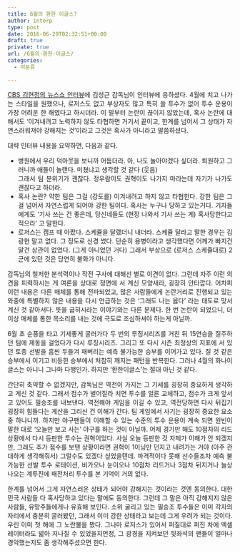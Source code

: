 ```yaml
---
title: 6월의 환한 이글스?
author: interp
type: post
date: 2016-06-29T02:32:51+00:00
draft: true
private: true
url: /6월의-환한-이글스/
categories:
  - 미분류

---
```

<p style="text-align: justify;">
  <a href="https://soundcloud.com/cbs-news-2/160629a-2">CBS 김현정의 뉴스쇼 인터뷰</a>에 김성근 감독님이 인터뷰에 응하셨다. 4월에 치고 나가는 스타일을 원했으나, 로저스도 없고 부상자도 많고 특히 쓸 투수가 없어 투수 운용이 가장 어려운 한 해였다고 하시더라. 이 말부터 논란이 끊이지 않았는데, 혹사 논란에 대해서도 ‘이겨내려고 노력하지 않도 타협하면 거기서 끝이고, 한계를 넘어서 그 상태가 자연스러워져야 강해지는 것’이라고 그것은 혹사가 아니라고 말씀하셨다.
</p>

<p style="text-align: justify;">
  대략 인터뷰 내용을 요약하면, 다음과 같다.
</p>

<ul style="text-align: justify;">
  <li>
    병원에서 우리 덕아웃을 보니까 어둡더라. 아, 나도 놀아야겠다 싶더라. 퇴원하고 그러니까 애들이 놀랜다. 미쳤냐고 생각할 것 같다 (웃음)<br /> 그래서 팀 분위기가 괜찮다. 정우람이도 권혁이도 나가지 마라는데 자기가 나가도 괜찮다고 하더라.
  </li>
  <li>
    혹사 논란? 약한 팀은 그걸 (강도를) 이겨내려고 하지 않고 타협한다. 강한 팀은 그걸 넘어서 자연스럽게 되어야 강한 팀이다. 혹사는 누구나 당하고 있는거다. 기자들에게도 ‘기사 쓰는 건 좋은데, 당신네들도 (현장 나와서 기사 쓰는 게) 혹사당한다고 적으라’ 고 말한다.
  </li>
  <li>
    로저스는 캠프 때 아팠다. 스케쥴을 달랬더니 내더라. 스케쥴 달라고 말한 경우는 김광현 말고 없다. 그 정도로 신경 썼다. 단순히 용병이라고 생각했다면 어께가 빠지건 말건 상관이 없었다. (그게 아니었던 거다) 그래서 부상으로 (로저스 스케쥴대로) 2군에 있던 것은 당연히 불화가 아니다.
  </li>
</ul>

<p style="text-align: justify;">
  감독님의 철저한 분석력이나 작전 구사에 대해선 별로 이견이 없다. 그런데 자주 이런 의견을 피력하시는 게 여론을 상대로 정면에 서 계신 모양새라, 굉장히 안타깝다. 어차피 이런 내용은 다른 매체를 통해 전파되었고, 많은 사람들에게 논란거리로 진행되고 있는 와중에 특별하지 않은 내용을 다시 언급하는 것은 ‘그래도 나는 옳다’ 라는 태도로 맞서 계신 것 같아서다. 뜻을 굽히시라는 이야기와는 다른 문제다. 한 번 논란이 되었으니, 더 이상 매체를 통한 목소리를 내는 것에 극도로 조심하셔야 하는게 아닐까.
</p>

<p style="text-align: justify;">
  6월 초 순풍을 타고 기세좋게 굴러가다 두 번의 루징시리즈를 거친 뒤 15연승을 질주하던 팀에 제동을 걸었다가 다시 루징시리즈. 그리고 또 다시 시즌 최정상의 지표에 서 있던 토종 선발을 흠씬 두들겨 패버리는 예측 불가능한 승부를 이어가고 있다. 질 것 같은 승부에서 이기고 비등한 승부에서 처참히 깨지는 패턴을 반복한다. 그러나 4월의 화나이글스는 아니니 그나마 다행인가. 하지만 ‘환한이글스’는 절대 아닌 것 같다.
</p>

<p style="text-align: justify;">
  간단히 축약할 수 없겠지만, 감독님은 역전이 가지는 그 기세를 굉장히 중요하게 생각하고 계신 것 같다. 그래서 점수가 벌어질라 치면 투수를 얼른 교체하고, 점수가 크게 앞서고 있어도 필승조를 내보낸다. 역전해야 게임을 이길 수 있고, 역전당하면 다시 뒤집기 굉장히 힘들다는 계산을 그리신 건 이해가 간다. 팀 게임에서 사기는 굉장히 중요한 요소 중 하나니까. 하지만 야구팬들이 이해할 수 있는 수준의 투수 운용이 계속 되면 원빈이 말한 대로 ‘오늘만 보고 사는’ 야구를 하는 것이 아닐까. 어제 경기만 해도 10점차의 리드 상황에서 다시 등판한 투수는 권혁이었다. 사실 오늘 등판한 것 자체가 이해가 안 되겠지만, 그래도 추가 점수를 보탠 상황이라면 권혁이 1이닝만 던지고 내려가는 거야 (아주 관대하게 생각해줘서) 그럴수도 있겠다 싶었을텐데. 파격적이다 못해 선수들조차 예측 불가능한 선발 투수 로테이션, 비가오나 눈이오나 10점차 리드거나 3점차 뒤지거나 늘상 나오는 계투진에 패전처리 투수를 본 기억이 거의 없다.
</p>

<p style="text-align: justify;">
  한계를 넘어서 그게 자연스러운 상태가 되어야 강해지는 것이라는 것엔 동의한다. 대한민국 사람들 다 혹사당하고 있다는 말에도 동의한다. 그런데 그 말은 아직 강해지지 않은 사람들, 유망주들에게나 유효해 보인다. 소위 굴리고 있는 필승조 투수들은 이미 각자의 자리에서 충분히 굴러봤던, 그래서 이미 강한 상태라고 보는데 그게 우려가 되는 것이다. 우린 이미 첫 해에 그 노란불을 봤다. 그나마 로저스가 있어서 퍼질대로 퍼진 차에 엑셀레이터라도 밟아 지나칠 수 있었을지언정, 그 광경을 지켜보던 뒷좌석의 팬들이 얼마나 경악했는지도 좀 생각해주셨으면 한다.
</p>